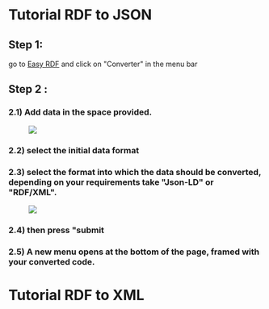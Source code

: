 # Tutorial RDF to JSON

## Step 1:

go to [Easy RDF](https://www.easyrdf.org/) and click on "Converter" in the menu bar 

## Step 2 :

### 2.1) Add data in the space provided.
<figure id="figure">
  <img src="https://github.com/swiss/paf-link/blob/main/img/1.png" />
</figure>


### 2.2) select the initial data format

### 2.3) select the format into which the data should be converted, depending on your requirements take "Json-LD" or "RDF/XML".

<figure id="figure">
  <img src="https://github.com/swiss/paf-link/blob/main/img/2.png" />
</figure>


### 2.4) then press "submit

### 2.5) A new menu opens at the bottom of the page, framed with your converted code.

# Tutorial RDF to XML

